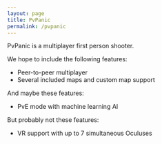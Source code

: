 ```yaml
---
layout: page
title: PvPanic
permalink: /pvpanic
---
```

PvPanic is a multiplayer first person shooter.

We hope to include the following features:
- Peer-to-peer multiplayer
- Several included maps and custom map support

And maybe these features:
- PvE mode with machine learning AI

But probably not these features:
- VR support with up to 7 simultaneous Oculuses